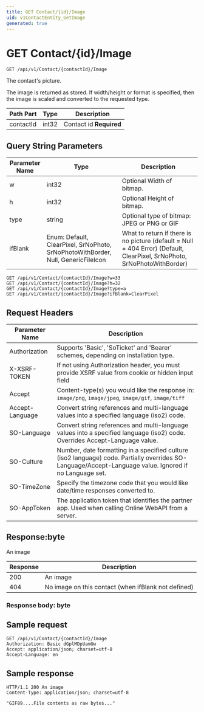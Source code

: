 ```yaml
---
title: GET Contact/{id}/Image
uid: v1ContactEntity_GetImage
generated: true
---
```


# GET Contact/{id}/Image

```http
GET /api/v1/Contact/{contactId}/Image
```

The contact's picture.


The image is returned as stored. If width/height or format is specified, then the image is 
scaled and converted to the requested type.





| Path Part | Type | Description |
|-----------|------|-------------|
| contactId | int32 | Contact id **Required** |


## Query String Parameters

| Parameter Name | Type |  Description |
|----------------|------|--------------|
| w | int32 |  Optional Width of bitmap. |
| h | int32 |  Optional Height of bitmap. |
| type | string |  Optional type of bitmap: JPEG or PNG or GIF |
| ifBlank | Enum: Default, ClearPixel, SrNoPhoto, SrNoPhotoWithBorder, Null, GenericFileIcon |  What to return if there is no picture (default = Null = 404 Error) (Default, ClearPixel, SrNoPhoto, SrNoPhotoWithBorder) |

```http
GET /api/v1/Contact/{contactId}/Image?w=33
GET /api/v1/Contact/{contactId}/Image?h=32
GET /api/v1/Contact/{contactId}/Image?type=a
GET /api/v1/Contact/{contactId}/Image?ifBlank=ClearPixel
```


## Request Headers

| Parameter Name | Description |
|----------------|-------------|
| Authorization  | Supports 'Basic', 'SoTicket' and 'Bearer' schemes, depending on installation type. |
| X-XSRF-TOKEN   | If not using Authorization header, you must provide XSRF value from cookie or hidden input field |
| Accept         | Content-type(s) you would like the response in: `image/png`, `image/jpeg`, `image/gif`, `image/tiff` |
| Accept-Language | Convert string references and multi-language values into a specified language (iso2) code. |
| SO-Language | Convert string references and multi-language values into a specified language (iso2) code. Overrides Accept-Language value. |
| SO-Culture | Number, date formatting in a specified culture (iso2 language) code. Partially overrides SO-Language/Accept-Language value. Ignored if no Language set. |
| SO-TimeZone | Specify the timezone code that you would like date/time responses converted to. |
| SO-AppToken | The application token that identifies the partner app. Used when calling Online WebAPI from a server. |


## Response:byte

An image

| Response | Description |
|----------------|-------------|
| 200 | An image |
| 404 | No image on this contact (when ifBlank not defined) |

### Response body: byte


## Sample request

```http!
GET /api/v1/Contact/{contactId}/Image
Authorization: Basic dGplMDpUamUw
Accept: application/json; charset=utf-8
Accept-Language: en
```

## Sample response

```http_
HTTP/1.1 200 An image
Content-Type: application/json; charset=utf-8

"GIF89....File contents as raw bytes..."
```